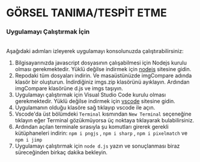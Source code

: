 # GÖRSEL TANIMA/TESPİT ETME


### Uygulamayı Çalıştırmak İçin

<br>Aşağıdaki adımları izleyerek uygulamayı konsolunuzda çalıştırabilirsiniz:<br>

1. Bilgisayarınızda javascript dosyasının çalışabilmesi için Nodejs kurulu olması gerekmektedir. Yüklü değilse indirmek için [nodejs](https://nodejs.org/en/download) sitesine gidin.
2. Repodaki tüm dosyaları indirin. Ve masaüstünüzde imgCompare adında klasör bir oluşturun. İndirdiğiniz imgs.zip klasörünü ayıklayın. Ardından imgCompare klasörüne d.js ve imgs taşıyın.
3. Uygulamayı çalıştırmak için  Visual Studio Code kurulu olması gerekmektedir. Yüklü değilse indirmek için [vscode](https://code.visualstudio.com/download) sitesine gidin.
4. Uygulamanın olduğu klasöre sağ tıklayıp vscode ile açın.
5. Vscode'da üst bölümdeki `Terminal` kısmından `New Terminal`  seçeneğine tıklayın eğer Terminal gözükmüyorsa üç noktaya tıklayarak bulabilirsiniz.
6. Ardından açılan terminale sırasıyla şu komutları girerek gerekli kütüphaneleri indirin: `npm i pngjs` , `npm i sharp` , `npm i pixelmatch` ve `npm i jimp` 
7. Uygulamayı çalıştırmak için `node d.js` yazın ve sonuçlanması biraz süreceğinden birkaç dakika bekleyin.  

